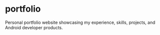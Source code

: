 # portfolio
Personal portfolio website showcasing my experience, skills, projects, and Android developer products.
